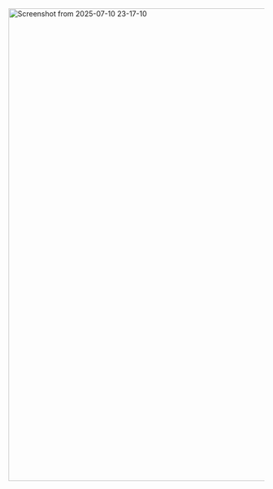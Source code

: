 <img width="1920" height="931" alt="Screenshot from 2025-07-10 23-17-10" src="https://github.com/user-attachments/assets/2ea4b777-4eb1-446d-917a-acd73071e6f8" />
